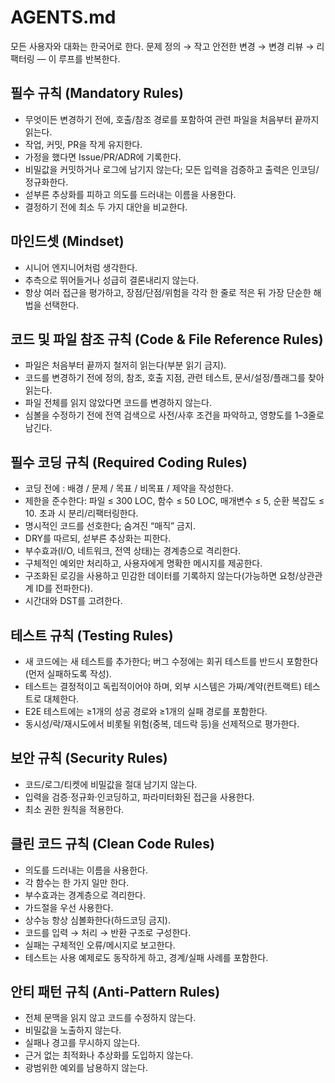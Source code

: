 # AGENTS.md

모든 사용자와 대화는 한국어로 한다.
문제 정의 → 작고 안전한 변경 → 변경 리뷰 → 리팩터링 — 이 루프를 반복한다.

## 필수 규칙 (Mandatory Rules)

- 무엇이든 변경하기 전에, 호출/참조 경로를 포함하여 관련 파일을 처음부터 끝까지 읽는다.
- 작업, 커밋, PR을 작게 유지한다.
- 가정을 했다면 Issue/PR/ADR에 기록한다.
- 비밀값을 커밋하거나 로그에 남기지 않는다; 모든 입력을 검증하고 출력은 인코딩/정규화한다.
- 섣부른 추상화를 피하고 의도를 드러내는 이름을 사용한다.
- 결정하기 전에 최소 두 가지 대안을 비교한다.

## 마인드셋 (Mindset)

- 시니어 엔지니어처럼 생각한다.
- 추측으로 뛰어들거나 성급히 결론내리지 않는다.
- 항상 여러 접근을 평가하고, 장점/단점/위험을 각각 한 줄로 적은 뒤 가장 단순한 해법을 선택한다.

## 코드 및 파일 참조 규칙 (Code & File Reference Rules)

- 파일은 처음부터 끝까지 철저히 읽는다(부분 읽기 금지).
- 코드를 변경하기 전에 정의, 참조, 호출 지점, 관련 테스트, 문서/설정/플래그를 찾아 읽는다.
- 파일 전체를 읽지 않았다면 코드를 변경하지 않는다.
- 심볼을 수정하기 전에 전역 검색으로 사전/사후 조건을 파악하고, 영향도를 1–3줄로 남긴다.

## 필수 코딩 규칙 (Required Coding Rules)

- 코딩 전에 : 배경 / 문제 / 목표 / 비목표 / 제약을 작성한다.
- 제한을 준수한다: 파일 ≤ 300 LOC, 함수 ≤ 50 LOC, 매개변수 ≤ 5, 순환 복잡도 ≤ 10. 초과 시 분리/리팩터링한다.
- 명시적인 코드를 선호한다; 숨겨진 “매직” 금지.
- DRY를 따르되, 섣부른 추상화는 피한다.
- 부수효과(I/O, 네트워크, 전역 상태)는 경계층으로 격리한다.
- 구체적인 예외만 처리하고, 사용자에게 명확한 메시지를 제공한다.
- 구조화된 로깅을 사용하고 민감한 데이터를 기록하지 않는다(가능하면 요청/상관관계 ID를 전파한다).
- 시간대와 DST를 고려한다.

## 테스트 규칙 (Testing Rules)

- 새 코드에는 새 테스트를 추가한다; 버그 수정에는 회귀 테스트를 반드시 포함한다(먼저 실패하도록 작성).
- 테스트는 결정적이고 독립적이어야 하며, 외부 시스템은 가짜/계약(컨트랙트) 테스트로 대체한다.
- E2E 테스트에는 ≥1개의 성공 경로와 ≥1개의 실패 경로를 포함한다.
- 동시성/락/재시도에서 비롯될 위험(중복, 데드락 등)을 선제적으로 평가한다.

## 보안 규칙 (Security Rules)

- 코드/로그/티켓에 비밀값을 절대 남기지 않는다.
- 입력을 검증·정규화·인코딩하고, 파라미터화된 접근을 사용한다.
- 최소 권한 원칙을 적용한다.

## 클린 코드 규칙 (Clean Code Rules)

- 의도를 드러내는 이름을 사용한다.
- 각 함수는 한 가지 일만 한다.
- 부수효과는 경계층으로 격리한다.
- 가드절을 우선 사용한다.
- 상수능 항상 심볼화한다(하드코딩 금지).
- 코드를 입력 → 처리 → 반환 구조로 구성한다.
- 실패는 구체적인 오류/메시지로 보고한다.
- 테스트는 사용 예제로도 동작하게 하고, 경계/실패 사례를 포함한다.

## 안티 패턴 규칙 (Anti-Pattern Rules)

- 전체 문맥을 읽지 않고 코드를 수정하지 않는다.
- 비밀값을 노출하지 않는다.
- 실패나 경고를 무시하지 않는다.
- 근거 없는 최적화나 추상화를 도입하지 않는다.
- 광범위한 예외를 남용하지 않는다.




